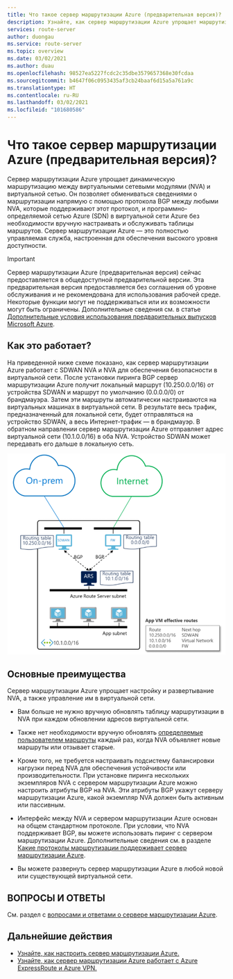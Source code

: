 ```yaml
---
title: Что такое сервер маршрутизации Azure (предварительная версия)?
description: Узнайте, как сервер маршрутизации Azure упрощает маршрутизацию между виртуальными сетевыми модулями (NVA) и виртуальной сетью.
services: route-server
author: duongau
ms.service: route-server
ms.topic: overview
ms.date: 03/02/2021
ms.author: duau
ms.openlocfilehash: 98527ea5227fcdc2c35dbe3579657368e30fcdaa
ms.sourcegitcommit: b4647f06c0953435af3cb24baaf6d15a5a761a9c
ms.translationtype: HT
ms.contentlocale: ru-RU
ms.lasthandoff: 03/02/2021
ms.locfileid: "101680586"
---
```

# <a name="what-is-azure-route-server-preview"></a>Что такое сервер маршрутизации Azure (предварительная версия)? 

Сервер маршрутизации Azure упрощает динамическую маршрутизацию между виртуальными сетевыми модулями (NVA) и виртуальной сетью. Он позволяет обмениваться сведениями о маршрутизации напрямую с помощью протокола BGP между любыми NVA, которые поддерживают этот протокол, и программно-определяемой сетью Azure (SDN) в виртуальной сети Azure без необходимости вручную настраивать и обслуживать таблицы маршрутов. Сервер маршрутизации Azure — это полностью управляемая служба, настроенная для обеспечения высокого уровня доступности.

> [!IMPORTANT]
> Сервер маршрутизации Azure (предварительная версия) сейчас предоставляется в общедоступной предварительной версии.
> Эта предварительная версия предоставляется без соглашения об уровне обслуживания и не рекомендована для использования рабочей среде. Некоторые функции могут не поддерживаться или их возможности могут быть ограничены.
> Дополнительные сведения см. в статье [Дополнительные условия использования предварительных выпусков Microsoft Azure](https://azure.microsoft.com/support/legal/preview-supplemental-terms/).

## <a name="how-does-it-work"></a>Как это работает?

На приведенной ниже схеме показано, как сервер маршрутизации Azure работает с SDWAN NVA и NVA для обеспечения безопасности в виртуальной сети. После установки пиринга BGP сервер маршрутизации Azure получит локальный маршрут (10.250.0.0/16) от устройства SDWAN и маршрут по умолчанию (0.0.0.0/0) от брандмауэра. Затем эти маршруты автоматически настраиваются на виртуальных машинах в виртуальной сети. В результате весь трафик, предназначенный для локальной сети, будет отправляться на устройство SDWAN, а весь Интернет-трафик — в брандмауэр. В обратном направлении сервер маршрутизации Azure отправляет адрес виртуальной сети (10.1.0.0/16) в оба NVA. Устройство SDWAN может передавать его дальше в локальную сеть.

![Схема, на которой показан сервер маршрутизации Azure, настроенный в виртуальной сети.](./media/overview/route-server-overview.png)

## <a name="key-benefits"></a>Основные преимущества 

Сервер маршрутизации Azure упрощает настройку и развертывание NVA, а также управление им в виртуальной сети.  

* Вам больше не нужно вручную обновлять таблицу маршрутизации в NVA при каждом обновлении адресов виртуальной сети. 

* Также нет необходимости вручную обновлять [определяемые пользователем маршруты](../virtual-network/virtual-networks-udr-overview.md) каждый раз, когда NVA объявляет новые маршруты или отзывает старые. 

* Кроме того, не требуется настраивать подсистему балансировки нагрузки перед NVA для обеспечения устойчивости или производительности. При установке пиринга нескольких экземпляров NVA с сервером маршрутизации Azure можно настроить атрибуты BGP на NVA. Эти атрибуты BGP укажут серверу маршрутизации Azure, какой экземпляр NVA должен быть активным или пассивным. 

* Интерфейс между NVA и сервером маршрутизации Azure основан на общем стандартном протоколе. При условии, что NVA поддерживает BGP, вы можете использовать пиринг с сервером маршрутизации Azure. Дополнительные сведения см. в разделе [Какие протоколы маршрутизации поддерживает сервер маршрутизации Azure](route-server-faq.md#protocol).

* Вы можете развернуть сервер маршрутизации Azure в любой новой или существующей виртуальной сети. 

## <a name="faq"></a>ВОПРОСЫ И ОТВЕТЫ

См. раздел с [вопросами и ответами о сервере маршрутизации Azure](route-server-faq.md).

## <a name="next-steps"></a>Дальнейшие действия

- [Узнайте, как настроить сервер маршрутизации Azure.](quickstart-configure-route-server-portal.md)
- [Узнайте, как сервер маршрутизации Azure работает с Azure ExpressRoute и Azure VPN.](expressroute-vpn-support.md)
